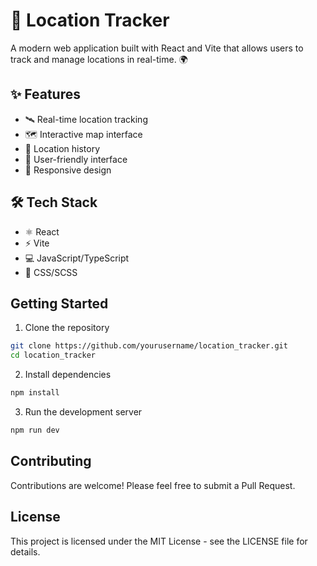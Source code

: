 # 📍 Location Tracker

A modern web application built with React and Vite that allows users to track and manage locations in real-time. 🌍

## ✨ Features

- 🛰️ Real-time location tracking
- 🗺️ Interactive map interface
- 📅 Location history
- 👥 User-friendly interface
- 📱 Responsive design

## 🛠️ Tech Stack

- ⚛️ React
- ⚡ Vite
- 💻 JavaScript/TypeScript
- 🎨 CSS/SCSS

## Getting Started

1. Clone the repository
```bash
git clone https://github.com/yourusername/location_tracker.git
cd location_tracker
```

2. Install dependencies
```bash
npm install
```

3. Run the development server
```bash
npm run dev
```

## Contributing

Contributions are welcome! Please feel free to submit a Pull Request.

## License

This project is licensed under the MIT License - see the LICENSE file for details.
